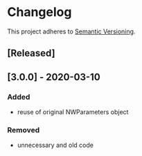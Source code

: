 # Changelog

This project adheres to [Semantic Versioning](https://semver.org/spec/v2.0.0.html).

## [Released]
## [3.0.0] - 2020-03-10
### Added
- reuse of original NWParameters object

### Removed
- unnecessary and old code
